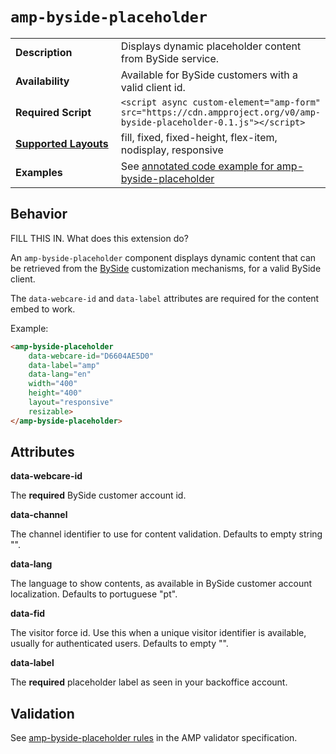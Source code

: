 <!--
Copyright 2018 The AMP HTML Authors. All Rights Reserved.

Licensed under the Apache License, Version 2.0 (the "License");
you may not use this file except in compliance with the License.
You may obtain a copy of the License at

      http://www.apache.org/licenses/LICENSE-2.0

Unless required by applicable law or agreed to in writing, software
distributed under the License is distributed on an "AS-IS" BASIS,
WITHOUT WARRANTIES OR CONDITIONS OF ANY KIND, either express or implied.
See the License for the specific language governing permissions and
limitations under the License.
-->

# <a name="`amp-byside-placeholder`"></a> `amp-byside-placeholder`

<table>
  <tr>
    <td width="40%"><strong>Description</strong></td>
    <td>Displays dynamic placeholder content from BySide service.</td>
  </tr>
  <tr>
    <td width="40%"><strong>Availability</strong></td>
    <td>Available for BySide customers with a valid client id.</td>
  </tr>
  <tr>
    <td width="40%"><strong>Required Script</strong></td>
    <td><code>&lt;script async custom-element="amp-form" src="https://cdn.ampproject.org/v0/amp-byside-placeholder-0.1.js">&lt;/script></code></td>
  </tr>
  <tr>
    <td class="col-fourty"><strong><a href="https://www.ampproject.org/docs/guides/responsive/control_layout.html">Supported Layouts</a></strong></td>
    <td>fill, fixed, fixed-height, flex-item, nodisplay, responsive</td>
  </tr>
  <tr>
    <td width="40%"><strong>Examples</strong></td>
    <td>See <a href="https://ampbyexample.com/components/amp-byside-placeholder/">annotated code example for amp-byside-placeholder</a></td>
  </tr>
</table>

## Behavior

FILL THIS IN. What does this extension do?

An `amp-byside-placeholder` component displays dynamic content that can be retrieved from the [BySide](https://www.byside.com) customization mechanisms, for a valid BySide client.

The `data-webcare-id` and `data-label` attributes are required for the content embed to work.

Example:
```html
<amp-byside-placeholder
	data-webcare-id="D6604AE5D0"
	data-label="amp"
	data-lang="en"
	width="400"
	height="400"
	layout="responsive"
	resizable>
</amp-byside-placeholder>
```

## Attributes

**data-webcare-id**

The **required** BySide customer account id.

**data-channel**

The channel identifier to use for content validation. Defaults to empty string "".

**data-lang**

The language to show contents, as available in BySide customer account localization. Defaults to portuguese "pt".

**data-fid**

The visitor force id. Use this when a unique visitor identifier is available, usually for authenticated users. Defaults to empty "".

**data-label**

The **required** placeholder label as seen in your backoffice account.

## Validation
See [amp-byside-placeholder rules](https://github.com/ampproject/amphtml/blob/master/extensions/amp-byside-placeholder/validator-amp-byside-placeholder.protoascii) in the AMP validator specification.
